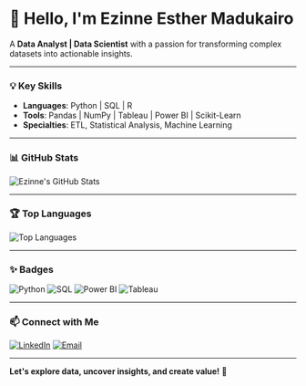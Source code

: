 <!-- Minimalist GitHub Profile -->

# 👋 Hello, I'm **Ezinne Esther Madukairo**

A **Data Analyst | Data Scientist** with a passion for transforming complex datasets into actionable insights.

---

### 💡 **Key Skills**
- **Languages**: Python | SQL | R  
- **Tools**: Pandas | NumPy | Tableau | Power BI | Scikit-Learn  
- **Specialties**: ETL, Statistical Analysis, Machine Learning  

---

### 📊 **GitHub Stats**

![Ezinne's GitHub Stats](https://github-readme-stats.vercel.app/api?username=your-username&show_icons=true&theme=light&hide=stars,issues)

---

### 🏆 **Top Languages**

![Top Languages](https://github-readme-stats.vercel.app/api/top-langs/?username=your-username&layout=compact&theme=light)

---

### ✨ **Badges**

![Python](https://img.shields.io/badge/-Python-3776AB?logo=python&logoColor=white)
![SQL](https://img.shields.io/badge/-SQL-003B57?logo=postgresql&logoColor=white)
![Power BI](https://img.shields.io/badge/-Power%20BI-F2C811?logo=powerbi&logoColor=black)
![Tableau](https://img.shields.io/badge/-Tableau-E97627?logo=tableau&logoColor=white)

---

### 📫 **Connect with Me**
[![LinkedIn](https://img.shields.io/badge/-LinkedIn-blue?logo=linkedin&logoColor=white)](https://www.linkedin.com/in/your-link)
[![Email](https://img.shields.io/badge/-Email-red?logo=gmail&logoColor=white)](mailto:your-email@gmail.com)

---

**Let's explore data, uncover insights, and create value!** 🚀
